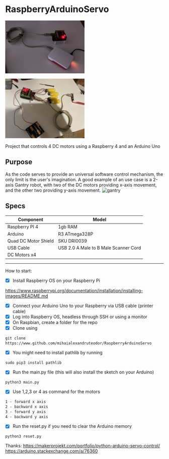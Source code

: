 # RaspberryArduinoServo


<img src="https://raw.githubusercontent.com/mihaialexandruteodor/mihaialexandruteodor/master/repoImages/RaspberryArduinoServo/stage1.jpg"
     alt="stage 1"
     width=50% height=50% />

<img src="https://raw.githubusercontent.com/mihaialexandruteodor/mihaialexandruteodor/master/repoImages/RaspberryArduinoServo/stage2.jpg"
     alt="stage 2"
     width=50% height=50% />

Project that controls 4 DC motors using a Raspberry 4 and an Arduino Uno

## Purpose
As the code serves to provide an universal software control mechanism, the only limit is the user's imagination.
A good example of an use case is a 2-axis Gantry robot, with two of the DC motors providing x-axis movement, and the other two providing y-axis movement.
<img src="https://www.azorobotics.com/images/equipments/EquipmentImage_271.jpg"
     alt="gantry"
     width=50% height=50% />

## Specs
| **Component** | **Model** |
| ------------- | --------- |
| Raspberry PI 4 | 1gb RAM |
| Arduino | R3 ATmega328P |
| Quad DC Motor Shield | SKU DRI0039 |
| USB Cable | USB 2.0 A Male to B Male Scanner Cord|
| DC Motors x4 |  |

---------------------- 

How to start:
- [x] Install Raspberry OS on your Raspberry Pi 

<https://www.raspberrypi.org/documentation/installation/installing-images/README.md>
- [x] Connect your Arduino Uno to your Raspberry via USB cable (printer cable)
- [x] Log into Raspberry OS, headless through SSH or using a monitor
- [x] On Raspbian, create a folder for the repo
- [x] Clone using
```
git clone https://www.github.com/mihaialexandruteodor/RaspberryArduinoServo    
```

- [x] You might need to install pathlib by running
```
sudo pip3 install pathlib
```

- [x] Run the main.py file (this will also install the sketch on your Arduino)
```
python3 main.py
```

- [x] Use 1,2,3 or 4 as command for the motors
```
1 - forward x axis
2 - backward x axis
3 - forward y axis
4 - backward y axis
```
- [x] Run the reset.py if you need to clear the Arduino memory
```
python3 reset.py
```


Thanks:
https://makerprojekt.com/portfolio/python-arduino-servo-control/
https://arduino.stackexchange.com/a/76360
